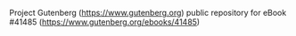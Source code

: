 Project Gutenberg (https://www.gutenberg.org) public repository for eBook #41485 (https://www.gutenberg.org/ebooks/41485)
